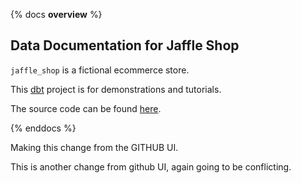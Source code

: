 {% docs __overview__ %}

## Data Documentation for Jaffle Shop

`jaffle_shop` is a fictional ecommerce store.

This [dbt](https://www.getdbt.com/) project is for demonstrations and tutorials.

The source code can be found [here](https://github.com/clrcrl/jaffle_shop).

{% enddocs %}

Making this change from the GITHUB UI.


This is another change from github UI, again going to be conflicting.
